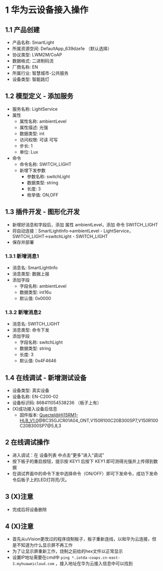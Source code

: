 # 1 华为云设备接入操作

## 1.1 产品创建

* 产品名称: SmartLight
* 所属资源空间: DefaultApp_639dze1e （默认选择）
* 协议类型: LWM2M/CoAP
* 数据格式: 二进制码流
* 厂商名称: EN
* 所属行业: 智慧城市-公共服务
* 设备类型: 智能路灯

## 1.2 模型定义 - 添加服务

* 服务名称: LightService
* 属性
  * 属性名称: ambientLevel
  * 属性描述: 光强
  * 数据类型: int
  * 访问权限: 可读 可写
  * 步长: 1
  * 单位: Lux
* 命令
  * 命令名称: SWITCH_LIGHT
  * 新增下发参数
    * 参数名称: switchLight
    * 数据类型: string
    * 长度: 3
    * 枚举值: ON,OFF

## 1.3 插件开发 - 图形化开发

* 新增好消息和字段后，添加 属性 ambientLevel，添加 命令 SWITCH_LIGHT
* 将自动连接：SmartLightInfo→ambientLevel - LightService，SWITCH_LIGHT→switchLight - SWITCH_LIGHT
* 保存并部署

### 1.3.1 新增消息1

* 消息名: SmartLightInfo
* 消息类型: 数据上报
* 添加字段
  * 字段名称: ambientLevel
  * 数据类型: int16u
  * 默认值: 0x0000

### 1.3.2 新增消息2

* 消息名: SWITCH_LIGHT
* 消息类型: 命令下发
* 添加字段
  * 字段名称: switchLight
  * 数据类型: string
  * 长度: 3
  * 默认值: 0x4F4646

## 1.4 在线调试 - 新增测试设备

* 设备类型: 真实设备
* 设备名称: EN-C200-02
* 设备标识码: 868411054538236 （板子上有）
* (X)成功接入设备后信息
  * 固件版本: Quectel@Hi15RM1-HLB_V1.0@BC35GJCR01A04_ONT,V150R100C20B300SP7,V150R100C20B300SP7@5,8,3

## 2 在线调试操作

* 进入调试：在 设备列表 中点击“更多”进入“调试”
* 按下板子的重启按钮，提示按 KEY1 后按下 KEY1 即可测得光强并上传得到数据
* 在调试界面中的命令下发中选择命令（ON/OFF）即可下发命令，成功下发命令后板子上的LED灯将亮/灭。

## 3 (X)注意

* 完成后将设备删除

## 4 (X)注意

* 首先从uVision更改过的程序烧制板子，板子重新连线，以和华为云连接，但是不知道为什么显示屏不再工作
* 为了让显示屏重新工作，烧制之前给的hex文件以正常显示
* 设置IP地址需要在cmd中 `ping *.iotda-coaps.cn-east-3.myhuaweicloud.com` ，接入地址在华为云接入信息中可以找到
